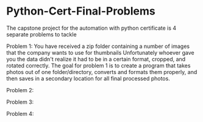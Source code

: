 # Python-Cert-Final-Problems
The capstone project for the automation with python certificate is 4 separate problems to tackle

Problem 1:
You have received a zip folder containing a number of images that the company wants to use for thumbnails
Unfortunately whoever gave you the data didn't realize it had to be in a certain format, cropped, and rotated correctly.
The goal for problem 1 is to create a program that takes photos out of one folder/directory, converts and formats them properly, and then saves
 in a secondary location for all final processed photos.
 
Problem 2:

Problem 3:

Problem 4:
